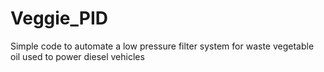 # Veggie_PID
Simple code to automate a low pressure filter system for waste vegetable oil used to power diesel vehicles
